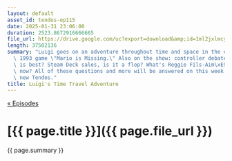 ```yaml
---
layout: default
asset_id: tendos-ep115
date: 2025-01-31 23:06:00
duration: 2523.8672916666665
file_url: https://drive.google.com/uc?export=download&amp;id=1ml2jxlmcyqHOYjOtneCGuXJX3abQyhN2
length: 37502136
summary: "Luigi goes on an adventure throughout time and space in the cult classic\
  \ 1993 game \"Mario is Missing.\" Also on the show: controller debate, which one\
  \ is best? Steam Deck sales, is it a flop? What's Reggie Fils-Aim\xE9 got to say\
  \ now? All of these questions and more will be answered on this week's thrilling\
  \ new Tendos."
title: Luigi's Time Travel Adventure
---
```

[« Episodes](/tendos/episodes)

# [{{ page.title }}]({{ page.file_url }})
{{ page.summary }}
